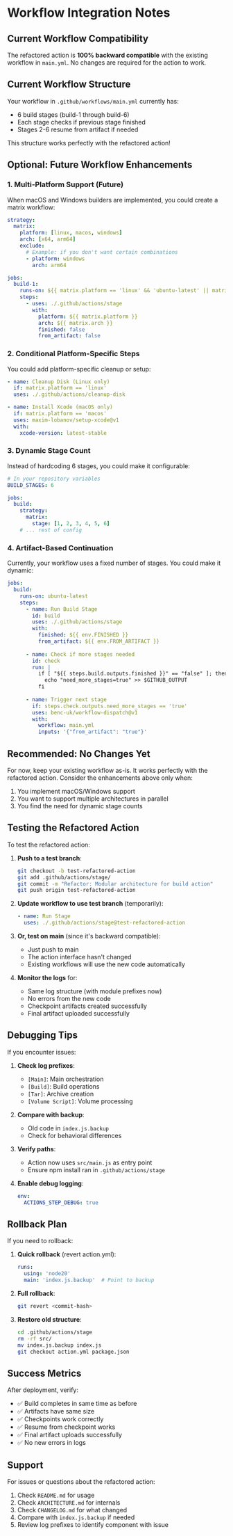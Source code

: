 # Workflow Integration Notes

## Current Workflow Compatibility

The refactored action is **100% backward compatible** with the existing workflow in `main.yml`. No changes are required for the action to work.

## Current Workflow Structure

Your workflow in `.github/workflows/main.yml` currently has:
- 6 build stages (build-1 through build-6)
- Each stage checks if previous stage finished
- Stages 2-6 resume from artifact if needed

This structure works perfectly with the refactored action!

## Optional: Future Workflow Enhancements

### 1. Multi-Platform Support (Future)

When macOS and Windows builders are implemented, you could create a matrix workflow:

```yaml
strategy:
  matrix:
    platform: [linux, macos, windows]
    arch: [x64, arm64]
    exclude:
      # Example: if you don't want certain combinations
      - platform: windows
        arch: arm64

jobs:
  build-1:
    runs-on: ${{ matrix.platform == 'linux' && 'ubuntu-latest' || matrix.platform == 'macos' && 'macos-latest' || 'windows-latest' }}
    steps:
      - uses: ./.github/actions/stage
        with:
          platform: ${{ matrix.platform }}
          arch: ${{ matrix.arch }}
          finished: false
          from_artifact: false
```

### 2. Conditional Platform-Specific Steps

You could add platform-specific cleanup or setup:

```yaml
- name: Cleanup Disk (Linux only)
  if: matrix.platform == 'linux'
  uses: ./.github/actions/cleanup-disk

- name: Install Xcode (macOS only)
  if: matrix.platform == 'macos'
  uses: maxim-lobanov/setup-xcode@v1
  with:
    xcode-version: latest-stable
```

### 3. Dynamic Stage Count

Instead of hardcoding 6 stages, you could make it configurable:

```yaml
# In your repository variables
BUILD_STAGES: 6

jobs:
  build:
    strategy:
      matrix:
        stage: [1, 2, 3, 4, 5, 6]
    # ... rest of config
```

### 4. Artifact-Based Continuation

Currently, your workflow uses a fixed number of stages. You could make it dynamic:

```yaml
jobs:
  build:
    runs-on: ubuntu-latest
    steps:
      - name: Run Build Stage
        id: build
        uses: ./.github/actions/stage
        with:
          finished: ${{ env.FINISHED }}
          from_artifact: ${{ env.FROM_ARTIFACT }}
      
      - name: Check if more stages needed
        id: check
        run: |
          if [ "${{ steps.build.outputs.finished }}" == "false" ]; then
            echo "need_more_stages=true" >> $GITHUB_OUTPUT
          fi
      
      - name: Trigger next stage
        if: steps.check.outputs.need_more_stages == 'true'
        uses: benc-uk/workflow-dispatch@v1
        with:
          workflow: main.yml
          inputs: '{"from_artifact": "true"}'
```

## Recommended: No Changes Yet

For now, keep your existing workflow as-is. It works perfectly with the refactored action. Consider the enhancements above only when:

1. You implement macOS/Windows support
2. You want to support multiple architectures in parallel
3. You find the need for dynamic stage counts

## Testing the Refactored Action

To test the refactored action:

1. **Push to a test branch**:
   ```bash
   git checkout -b test-refactored-action
   git add .github/actions/stage/
   git commit -m "Refactor: Modular architecture for build action"
   git push origin test-refactored-action
   ```

2. **Update workflow to use test branch** (temporarily):
   ```yaml
   - name: Run Stage
     uses: ./.github/actions/stage@test-refactored-action
   ```

3. **Or, test on main** (since it's backward compatible):
   - Just push to main
   - The action interface hasn't changed
   - Existing workflows will use the new code automatically

4. **Monitor the logs** for:
   - Same log structure (with module prefixes now)
   - No errors from the new code
   - Checkpoint artifacts created successfully
   - Final artifact uploaded successfully

## Debugging Tips

If you encounter issues:

1. **Check log prefixes**:
   - `[Main]`: Main orchestration
   - `[Build]`: Build operations
   - `[Tar]`: Archive creation
   - `[Volume Script]`: Volume processing

2. **Compare with backup**:
   - Old code in `index.js.backup`
   - Check for behavioral differences

3. **Verify paths**:
   - Action now uses `src/main.js` as entry point
   - Ensure npm install ran in `.github/actions/stage`

4. **Enable debug logging**:
   ```yaml
   env:
     ACTIONS_STEP_DEBUG: true
   ```

## Rollback Plan

If you need to rollback:

1. **Quick rollback** (revert action.yml):
   ```yaml
   runs:
     using: 'node20'
     main: 'index.js.backup'  # Point to backup
   ```

2. **Full rollback**:
   ```bash
   git revert <commit-hash>
   ```

3. **Restore old structure**:
   ```bash
   cd .github/actions/stage
   rm -rf src/
   mv index.js.backup index.js
   git checkout action.yml package.json
   ```

## Success Metrics

After deployment, verify:

- ✅ Build completes in same time as before
- ✅ Artifacts have same size
- ✅ Checkpoints work correctly
- ✅ Resume from checkpoint works
- ✅ Final artifact uploads successfully
- ✅ No new errors in logs

## Support

For issues or questions about the refactored action:

1. Check `README.md` for usage
2. Check `ARCHITECTURE.md` for internals
3. Check `CHANGELOG.md` for what changed
4. Compare with `index.js.backup` if needed
5. Review log prefixes to identify component with issue

